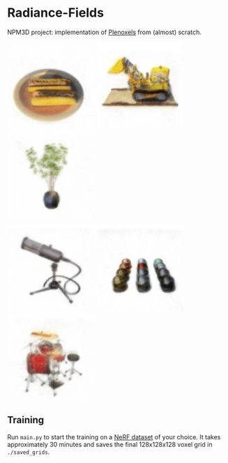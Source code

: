 # Radiance-Fields

NPM3D project: implementation of [Plenoxels](https://github.com/sxyu/svox2) from (almost) scratch. 

![](exports/movies_hotdogs.gif)
![](exports/movies_lego.gif)
![](exports/movies_ficus.gif)

![](exports/movies_mic.gif)
![](exports/movies_materials.gif)
![](exports/movies_drums.gif)

## Training
Run `main.py` to start the training on a [NeRF dataset](https://drive.google.com/drive/folders/128yBriW1IG_3NJ5Rp7APSTZsJqdJdfc1) of your choice. It takes approximately 30 minutes and saves the final 128x128x128 voxel grid in `./saved_grids`.
